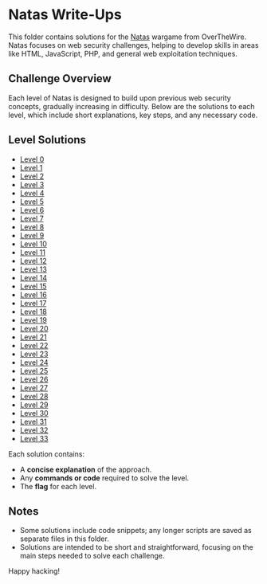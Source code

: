 # Natas Write-Ups

This folder contains solutions for the [Natas](http://overthewire.org/wargames/natas/) wargame from OverTheWire. Natas focuses on web security challenges, helping to develop skills in areas like HTML, JavaScript, PHP, and general web exploitation techniques.

## Challenge Overview
Each level of Natas is designed to build upon previous web security concepts, gradually increasing in difficulty. Below are the solutions to each level, which include short explanations, key steps, and any necessary code.

## Level Solutions
- [Level 0](./natas0.md)
- [Level 1](./natas1.md)
- [Level 2](./natas2.md)
- [Level 3](./natas3.md)
- [Level 4](./natas4.md)
- [Level 5](./natas5.md)
- [Level 6](./natas6.md)
- [Level 7](./natas7.md)
- [Level 8](./natas8.md)
- [Level 9](./natas9.md)
- [Level 10](./natas10.md)
- [Level 11](./natas11.md)
- [Level 12](./natas12.md)
- [Level 13](./natas13.md)
- [Level 14](./natas14.md)
- [Level 15](./natas15.md)
- [Level 16](./natas16.md)
- [Level 17](./natas17.md)
- [Level 18](./natas18.md)
- [Level 19](./natas19.md)
- [Level 20](./natas20.md)
- [Level 21](./natas21.md)
- [Level 22](./natas22.md)
- [Level 23](./natas23.md)
- [Level 24](./natas24.md)
- [Level 25](./natas25.md)
- [Level 26](./natas26.md)
- [Level 27](./natas27.md)
- [Level 28](./natas28.md)
- [Level 29](./natas29.md)
- [Level 30](./natas30.md)
- [Level 31](./natas31.md)
- [Level 32](./natas32.md)
- [Level 33](./natas33.md)


Each solution contains:
- A **concise explanation** of the approach.
- Any **commands or code** required to solve the level.
- The **flag** for each level.

## Notes
- Some solutions include code snippets; any longer scripts are saved as separate files in this folder.
- Solutions are intended to be short and straightforward, focusing on the main steps needed to solve each challenge.
  
Happy hacking!

